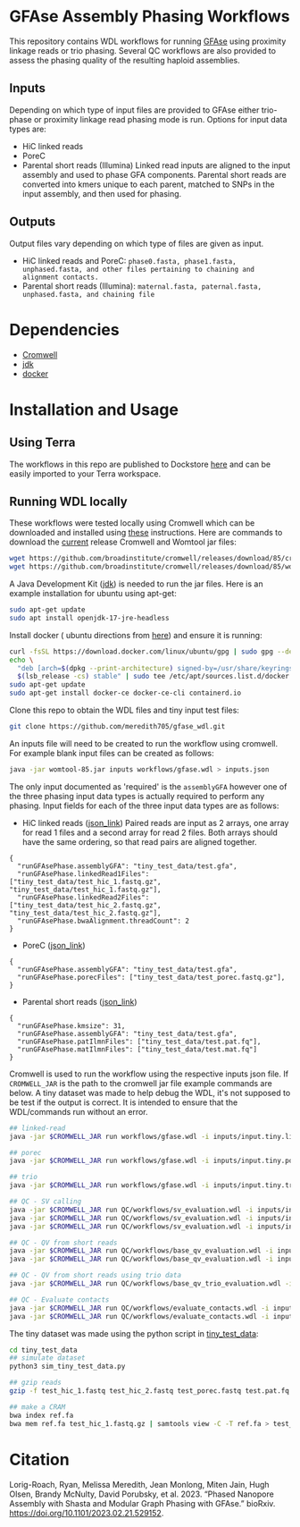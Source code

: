 # GFAse Assembly Phasing Workflows

This repository contains WDL workflows for running [GFAse](https://github.com/rlorigro/GFAse) using proximity linkage reads or trio phasing. Several QC workflows are also provided to assess the phasing quality of the resulting haploid assemblies. 

## Inputs

Depending on which type of input files are provided to GFAse either trio-phase or proximity linkage read phasing mode is run. 
Options for input data types are: 
- HiC linked reads
- PoreC
- Parental short reads (Illumina) 
Linked read inputs are aligned to the input assembly and used to phase GFA components. Parental short reads are converted into kmers unique to each parent, matched to SNPs in the input assembly, and then used for phasing. 

## Outputs

Output files vary depending on which type of files are given as input. 
- HiC linked reads and PoreC: 
`phase0.fasta, phase1.fasta, unphased.fasta, and other files pertaining to chaining and alignment contacts.`
- Parental short reads (Illumina):
`maternal.fasta, paternal.fasta, unphased.fasta, and chaining file`

# Dependencies
- [Cromwell](https://cromwell.readthedocs.io/en/stable/)
- [jdk](https://docs.oracle.com/en/java/javase/18/install/overview-jdk-installation.html#GUID-8677A77F-231A-40F7-98B9-1FD0B48C346A)
- [docker](https://docs.docker.com/engine/install/ubuntu/)

# Installation and Usage
## Using Terra

The workflows in this repo are published to Dockstore [here](https://dockstore.org/workflows/github.com/meredith705/gfase_wdl/gfaseWorkflow) and can be easily imported to your Terra workspace. 

## Running WDL locally 

These workflows were tested locally using Cromwell which can be downloaded and installed using [these](https://cromwell.readthedocs.io/en/stable/tutorials/FiveMinuteIntro/) instructions. Here are commands to download the [current](https://github.com/broadinstitute/cromwell/releases/tag/85) release Cromwell and Womtool jar files: 
```sh
wget https://github.com/broadinstitute/cromwell/releases/download/85/cromwell-85.jar
wget https://github.com/broadinstitute/cromwell/releases/download/85/womtool-85.jar
```
A Java Development Kit ([jdk](https://docs.oracle.com/en/java/javase/18/install/overview-jdk-installation.html#GUID-8677A77F-231A-40F7-98B9-1FD0B48C346A)) is needed to run the jar files. Here is an example installation for ubuntu using apt-get:
```sh
sudo apt-get update
sudo apt install openjdk-17-jre-headless
```
Install docker ( ubuntu directions from [here](https://docs.docker.com/engine/install/ubuntu/ )) and ensure it is running:
```sh
curl -fsSL https://download.docker.com/linux/ubuntu/gpg | sudo gpg --dearmor -o /usr/share/keyrings/docker-archive-keyring.gpg
echo \
  "deb [arch=$(dpkg --print-architecture) signed-by=/usr/share/keyrings/docker-archive-keyring.gpg] https://download.docker.com/linux/ubuntu \
  $(lsb_release -cs) stable" | sudo tee /etc/apt/sources.list.d/docker.list > /dev/null
sudo apt-get update
sudo apt-get install docker-ce docker-ce-cli containerd.io
```
Clone this repo to obtain the WDL files and tiny input test files:
```sh
git clone https://github.com/meredith705/gfase_wdl.git
```
An inputs file will need to be created to run the workflow using cromwell.
For example blank input files can be created as follows:
```sh
java -jar womtool-85.jar inputs workflows/gfase.wdl > inputs.json
```
The only input documented as 'required' is the `assemblyGFA` however one of the three phasing input data types is actually required to perform any phasing. 
Input fields for each of the three input data types are as follows: 
- HiC linked reads ([json_link](https://github.com/meredith705/gfase_wdl/blob/main/inputs/input.tiny.linked_reads.json))
Paired reads are input as 2 arrays, one array for read 1 files and a second array for read 2 files. Both arrays should have the same ordering, so that read pairs are aligned together. 
```
{
  "runGFAsePhase.assemblyGFA": "tiny_test_data/test.gfa",
  "runGFAsePhase.linkedRead1Files": ["tiny_test_data/test_hic_1.fastq.gz", "tiny_test_data/test_hic_1.fastq.gz"], 
  "runGFAsePhase.linkedRead2Files": ["tiny_test_data/test_hic_2.fastq.gz", "tiny_test_data/test_hic_2.fastq.gz"],
  "runGFAsePhase.bwaAlignment.threadCount": 2
}  
```
- PoreC ([json_link](https://github.com/meredith705/gfase_wdl/blob/main/inputs/input.tiny.porec.json))
```
{
  "runGFAsePhase.assemblyGFA": "tiny_test_data/test.gfa",
  "runGFAsePhase.porecFiles": ["tiny_test_data/test_porec.fastq.gz"],
}
```
- Parental short reads ([json_link](https://github.com/meredith705/gfase_wdl/blob/main/inputs/gfase.trio.inputs.json))
```
{
  "runGFAsePhase.kmsize": 31,
  "runGFAsePhase.assemblyGFA": "tiny_test_data/test.gfa",
  "runGFAsePhase.patIlmnFiles": ["tiny_test_data/test.pat.fq"],
  "runGFAsePhase.matIlmnFiles": ["tiny_test_data/test.mat.fq"]
}
```

Cromwell is used to run the workflow using the respective inputs json file. If `CROMWELL_JAR` is the path to the cromwell jar file example commands are below.
A tiny dataset was made to help debug the WDL, it's not supposed to be test if the output is correct. 
It is intended to ensure that the WDL/commands run without an error.

```sh
## linked-read
java -jar $CROMWELL_JAR run workflows/gfase.wdl -i inputs/input.tiny.linked_reads.json

## porec
java -jar $CROMWELL_JAR run workflows/gfase.wdl -i inputs/input.tiny.porec.json

## trio
java -jar $CROMWELL_JAR run workflows/gfase.wdl -i inputs/input.tiny.trio.json

## QC - SV calling
java -jar $CROMWELL_JAR run QC/workflows/sv_evaluation.wdl -i inputs/input.tiny.qcsv.json
java -jar $CROMWELL_JAR run QC/workflows/sv_evaluation.wdl -i inputs/input.tiny.qcsv.gfa.json
java -jar $CROMWELL_JAR run QC/workflows/sv_evaluation.wdl -i inputs/input.tiny.qcsv.eval.json

## QC - QV from short reads
java -jar $CROMWELL_JAR run QC/workflows/base_qv_evaluation.wdl -i inputs/input.tiny.qcqv.json
java -jar $CROMWELL_JAR run QC/workflows/base_qv_evaluation.wdl -i inputs/input.tiny.qcqv.cram.json

## QC - QV from short reads using trio data
java -jar $CROMWELL_JAR run QC/workflows/base_qv_trio_evaluation.wdl -i inputs/input.tiny.qctrio.json

## QC - Evaluate contacts
java -jar $CROMWELL_JAR run QC/workflows/evaluate_contacts.wdl -i inputs/input.tiny.qccontacts.json
java -jar $CROMWELL_JAR run QC/workflows/evaluate_contacts.wdl -i inputs/input.tiny.qccontacts.porec.json
```

The tiny dataset was made using the python script in [tiny_test_data](tiny_test_data):

```sh
cd tiny_test_data
## simulate dataset
python3 sim_tiny_test_data.py

## gzip reads
gzip -f test_hic_1.fastq test_hic_2.fastq test_porec.fastq test.pat.fq test.mat.fq

## make a CRAM
bwa index ref.fa
bwa mem ref.fa test_hic_1.fastq.gz | samtools view -C -T ref.fa > test_reads.cram
```

# Citation
Lorig-Roach, Ryan, Melissa Meredith, Jean Monlong, Miten Jain, Hugh Olsen, Brandy McNulty, David Porubsky, et al. 2023. “Phased Nanopore Assembly with Shasta and Modular Graph Phasing with GFAse.” bioRxiv. https://doi.org/10.1101/2023.02.21.529152.


